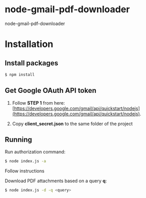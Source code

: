 # node-gmail-pdf-downloader
node-gmail-pdf-downloader


# Installation

## Install packages
```bash
$ npm install
```

## Get Google OAuth API token
1. Follow **STEP 1** from here: [https://developers.google.com/gmail/api/quickstart/nodejs](https://developers.google.com/gmail/api/quickstart/nodejs).

2. Copy **client_secret.json** to the same folder of the project

## Running

Run authorization command:
```bash
$ node index.js -a
```
Follow instructions

Download PDF attachments based on a query **q**:
```bash
$ node index.js -d -q <query>
```
